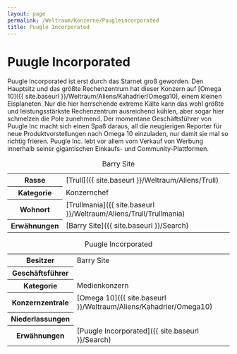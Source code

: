 ```yaml
---
layout: page
permalink: /Weltraum/Konzerne/Puugleincorporated
title: Puugle Incorporated
---
```



# Puugle Incorporated


Puugle Incorporated ist erst durch das Starnet groß geworden. Den Hauptsitz und das größte Rechenzentrum hat dieser Konzern auf [Omega 10]({{ site.baseurl }}/Weltraum/Aliens/Kahadrier/Omega10), einem kleinen Eisplaneten. Nur die hier herrschende extreme Kälte kann das wohl größte und leistungsstärkste Rechenzentrum ausreichend kühlen, aber sogar hier schmelzen die Pole zunehmend. Der momentane Geschäftsführer von Puugle Inc macht sich einen Spaß daraus, all die neugierigen Reporter für neue Produktvorstellungen nach Omega 10 einzuladen, nur damit sie mal so richtig frieren. Puugle Inc. lebt vor allem vom Verkauf von Werbung innerhalb seiner gigantischen Einkaufs- und Community-Plattformen.

<table data-type="slc">
<caption>Barry Site</caption>
<tbody>
<tr><th>Rasse</th><td>[Trull]({{ site.baseurl }}/Weltraum/Aliens/Trull)</td></tr>
<tr><th>Kategorie</th><td>Konzernchef</td></tr>
<tr><th>Wohnort</th><td>[Trullmania]({{ site.baseurl }}/Weltraum/Aliens/Trull/Trullmania)</td></tr>
<tr><th>Erwähnungen</th><td>[Barry Site]({{ site.baseurl }}/Search)</td></tr>
</tbody>
</table>

<aside>
<table data-type="konzern">
<caption>Puugle Incorporated</caption>
<tbody>
<tr><th>Besitzer</th><td>Barry Site</td></tr>
<tr><th>Geschäftsführer</th><td> </td></tr>
<tr><th>Kategorie</th><td>Medienkonzern</td></tr>
<tr><th>Konzernzentrale</th><td>[Omega 10]({{ site.baseurl }}/Weltraum/Aliens/Kahadrier/Omega10)</td></tr>
<tr><th>Niederlassungen</th><td> </td></tr>
<tr><th>Erwähnungen</th><td>[Puugle Incorporated]({{ site.baseurl }}/Search)</td></tr>
</tbody>
</table>
</aside>

